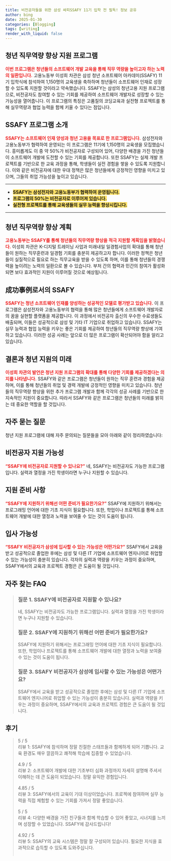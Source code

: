 ```yaml
---
title: 비전공자들을 위한 삼성 싸피SSAFY 11기 입학 전 필독! 정보 공유
author: bing
date: 2025-01-30
categories: [Blogging]
tags: [writing]
render_with_liquid: false
---
```



<h2 id='청년 직무역량 향상 지원 프로그램'>청년 직무역량 향상 지원 프로그램</h2>

<p><b><span style="color: #ee2323;">이번 프로그램은 청년들의 소프트웨어 개발 교육을 통해 직무 역량을 높이고자 하는 노력의 일환입니다.</span></b> 고용노동부 이성희 차관은 삼성 청년 소프트웨어 아카데미(SSAFY) 11기 입학식에 참석하여 1,150명의 교육생을 축하하며 청년들이 소프트웨어 인재로 성장할 수 있도록 지원할 것이라고 약속했습니다. SSAFY는 삼성의 청년고용 지원 프로그램으로, 비전공자도 참여할 수 있는 기회를 제공하여 소프트웨어 개발자로 성장할 수 있는 가능성을 열어줍니다. 이 프로그램의 특징은 고품질의 코딩교육과 실전형 프로젝트를 통해 실무역량과 협업 능력을 함께 키울 수 있다는 점입니다.</p>

<h2 id='SSAFY 프로그램 소개'>SSAFY 프로그램 소개</h2>

<p><b><span style="color: #ee2323;">SSAFY는 소프트웨어 인재 양성과 청년 고용을 목표로 한 프로그램입니다.</span></b> 삼성전자와 고용노동부가 협력하여 운영되는 이 프로그램은 11기에 1,150명의 교육생을 모집했습니다. 흥미롭게도 이 중 약 50%가 비전공자로 구성되어 있어, 다양한 배경을 가진 청년들이 소프트웨어 개발에 도전할 수 있는 기회를 제공합니다. 또한 SSAFY는 실제 개발 프로젝트를 기반으로 한 교육 과정을 통해, 학생들이 실전 경험을 쌓을 수 있도록 지원합니다. 이와 같은 비전공자에 대한 우대 정책은 많은 청년들에게 긍정적인 영향을 미치고 있으며, 그들의 취업 가능성을 높이고 있습니다.</p>

<hr />

<ul>
    <li><b><span style="background-color: #ffe066;">SSAFY는 삼성전자와 고용노동부가 협력하여 운영됩니다.</span></b></li>
    <li><b><span style="background-color: #ffe066;">프로그램의 50%는 비전공자로 이루어져 있습니다.</span></b></li>
    <li><b><span style="background-color: #ffe066;">실전형 프로젝트를 통해 교육생들의 실무 능력을 향상시킵니다.</span></b></li>
</ul>

<hr />

<h2 id='청년 직무역량 향상 계획'>청년 직무역량 향상 계획</h2>

<p><b><span style="color: #ee2323;">고용노동부는 SSAFY를 통해 청년들의 직무역량 향상을 적극 지원할 계획임을 밝혔습니다.</span></b> 이성희 차관은 K-디지털 트레이닝 사업과 미래내일 일경험사업의 확대를 통해 청년들이 원하는 직무훈련과 일경험 기회를 충분히 제공하고자 합니다. 이러한 정책은 청년들이 실질적으로 필요로 하는 직무교육을 받을 수 있도록 하며, 이를 통해 청년들의 경쟁력을 높이려는 노력의 일환으로 볼 수 있습니다. 부처 간의 협력과 민간의 참여가 활성화되면 보다 효과적인 지원이 이루어질 것으로 예상됩니다.</p>

<h2 id='成功事例로서의 SSAFY'>成功事例로서의 SSAFY</h2>

<p><b><span style="color: #ee2323;">SSAFY는 청년 소프트웨어 인재를 양성하는 성공적인 모델로 평가받고 있습니다.</span></b> 이 프로그램은 삼성전자와 고용노동부의 협력을 통해 많은 청년들에게 소프트웨어 개발자로의 꿈을 실현할 플랫폼을 제공합니다. 이 과정에서 비전공자 출신의 우수한 수료생들도 배출되며, 이들은 성공적으로 삼성 및 기타 IT 기업으로 취업하고 있습니다. SSAFY는 실무 능력과 협업 능력을 키우는 좋은 기회를 제공하여 청년들의 직무역량 향상에 기여하고 있습니다. 이러한 성공 사례는 앞으로 더 많은 프로그램이 확산되어야 함을 알리고 있습니다.</p>

<h2 id='결론과 청년 지원의 미래'>결론과 청년 지원의 미래</h2>

<p><b><span style="color: #ee2323;">이성희 차관의 발언은 청년 지원 프로그램의 확대를 통해 다양한 기회를 제공하겠다는 의지를 나타냅니다.</span></b> SSAFY와 같은 프로그램은 청년들이 원하는 직무 훈련과 경험을 제공하며, 이를 통해 청년들의 취업 및 경력 개발에 긍정적인 영향을 미치고 있습니다. 청년들의 직무역량 향상을 위한 추가 프로그램 개발과 함께 각각의 성공 사례를 기반으로 한 지속적인 지원이 중요합니다. 따라서 SSAFY와 같은 프로그램은 청년들의 미래를 밝히는 데 중요한 역할을 할 것입니다.</p>

<h2 id='자주 묻는 질문'>자주 묻는 질문</h2>

<p>청년 지원 프로그램에 대해 자주 문의되는 질문들을 모아 아래와 같이 정리하였습니다:</p>

<h2 id='비전공자 지원 가능성'>비전공자 지원 가능성</h2>

<p><b><span style="color: #ee2323;">“SSAFY에 비전공자로 지원할 수 있나요?”</span></b> 네, SSAFY는 비전공자도 가능한 프로그램입니다. 실력과 열정을 가진 학생이라면 누구나 지원할 수 있습니다.</p>

<h2 id='지원 준비 사항'>지원 준비 사항</h2>

<p><b><span style="color: #ee2323;">“SSAFY에 지원하기 위해선 어떤 준비가 필요한가요?”</span></b> SSAFY에 지원하기 위해서는 프로그래밍 언어에 대한 기초 지식이 필요합니다. 또한, 학업이나 프로젝트를 통해 소프트웨어 개발에 대한 열정과 노력을 보여줄 수 있는 것이 도움이 됩니다.</p>

<h2 id='입사 가능성'>입사 가능성</h2>

<p><b><span style="color: #ee2323;">“SSAFY 비전공자가 삼성에 입사할 수 있는 가능성은 어떤가요?”</span></b> SSAFY에서 교육을 받고 성공적으로 졸업한 후에는 삼성 및 다른 IT 기업에 소프트웨어 엔지니어로 취업할 수 있는 가능성이 충분히 있습니다. 각자의 실력과 역량을 키우는 과정이 중요하며, SSAFY에서의 교육과 프로젝트 경험은 큰 도움이 될 것입니다.</p>


<h2 id='자주_찾는_FAQ'>자주 찾는 FAQ</h2>
<div itemscope="" itemtype="https://schema.org/FAQPage"> 
<blockquote> 
<div itemscope="" itemprop="mainEntity" itemtype="https://schema.org/Question"> 
<h3 itemprop="name">질문 1. SSAFY에 비전공자로 지원할 수 있나요?</h3> 
<div itemscope="" itemprop="acceptedAnswer" itemtype="https://schema.org/Answer"> 
<span itemprop="text"> 
<p>네, SSAFY는 비전공자도 가능한 프로그램입니다. 실력과 열정을 가진 학생이라면 누구나 지원할 수 있습니다.</p> 
</span> 
</div> 
</div> 

<div itemscope="" itemprop="mainEntity" itemtype="https://schema.org/Question"> 
<h3 itemprop="name">질문 2. SSAFY에 지원하기 위해선 어떤 준비가 필요한가요?</h3> 
<div itemscope="" itemprop="acceptedAnswer" itemtype="https://schema.org/Answer"> 
<span itemprop="text"> 
<p>SSAFY에 지원하기 위해서는 프로그래밍 언어에 대한 기초 지식이 필요합니다. 또한, 학업이나 프로젝트를 통해 소프트웨어 개발에 대한 열정과 노력을 보여줄 수 있는 것이 도움이 됩니다.</p> 
</span> 
</div> 
</div> 

<div itemscope="" itemprop="mainEntity" itemtype="https://schema.org/Question"> 
<h3 itemprop="name">질문 3. SSAFY 비전공자가 삼성에 입사할 수 있는 가능성은 어떤가요?</h3> 
<div itemscope="" itemprop="acceptedAnswer" itemtype="https://schema.org/Answer"> 
<span itemprop="text"> 
<p>SSAFY에서 교육을 받고 성공적으로 졸업한 후에는 삼성 및 다른 IT 기업에 소프트웨어 엔지니어로 취업할 수 있는 가능성이 충분히 있습니다. 실력과 역량을 키우는 과정이 중요하며, SSAFY에서의 교육과 프로젝트 경험은 큰 도움이 될 것입니다.</p> 
</span> 
</div> 
</div> 
</blockquote> 
</div>
<h2 id='후기'>후기</h2>
<div itemscope itemtype="https://schema.org/Product">
  <blockquote>
  <div itemprop="review" itemscope itemtype="https://schema.org/Review">
      <div itemprop="reviewRating" itemscope itemtype="https://schema.org/Rating"> <span itemprop="ratingValue">5</span> / <span itemprop="bestRating">5</span> </div>
      <span itemprop="reviewBody">리뷰 1: SSAFY에 참석하며 정말 친절한 스태프들과 함께하게 되어 기쁩니다. 교육 환경도 매우 깔끔하고 쾌적해 학습에 집중할 수 있었습니다.</span>
  </div>
  <br>
  <div itemprop="review" itemscope itemtype="https://schema.org/Review">
      <div itemprop="reviewRating" itemscope itemtype="https://schema.org/Rating"> <span itemprop="ratingValue">4.9</span> / <span itemprop="bestRating">5</span> </div>
      <span itemprop="reviewBody">리뷰 2: 소프트웨어 개발에 대한 기초부터 심화 과정까지 자세히 설명해 주셔서 이해하는 데 큰 도움이 되었습니다. 정말 유익한 경험입니다.</span>
  </div>
  <br>
  <div itemprop="review" itemscope itemtype="https://schema.org/Review">
      <div itemprop="reviewRating" itemscope itemtype="https://schema.org/Rating"> <span itemprop="ratingValue">4.85</span> / <span itemprop="bestRating">5</span> </div>
      <span itemprop="reviewBody">리뷰 3: SSAFY에서의 교육이 기대 이상이었습니다. 프로젝에 참여하며 실무 능력을 직접 체험할 수 있는 기회를 가져서 정말 좋았습니다.</span>
  </div>
  <br>
  <div itemprop="review" itemscope itemtype="https://schema.org/Review">
      <div itemprop="reviewRating" itemscope itemtype="https://schema.org/Rating"> <span itemprop="ratingValue">5</span> / <span itemprop="bestRating">5</span> </div>
      <span itemprop="reviewBody">리뷰 4: 다양한 배경을 가진 친구들과 함께 학습할 수 있어 좋았고, 시너지를 느끼며 성장할 수 있었습니다. SSAFY에 감사드립니다!</span>
  </div>
  <br>
  <div itemprop="review" itemscope itemtype="https://schema.org/Review">
      <div itemprop="reviewRating" itemscope itemtype="https://schema.org/Rating"> <span itemprop="ratingValue">4.92</span> / <span itemprop="bestRating">5</span> </div>
      <span itemprop="reviewBody">리뷰 5: SSAFY의 교육 시스템은 정말 잘 구성되어 있습니다. 필요한 지식을 효과적으로 습득할 수 있도록 도와주십니다.</span>
  </div>
  <br>
  </blockquote>
</div>
